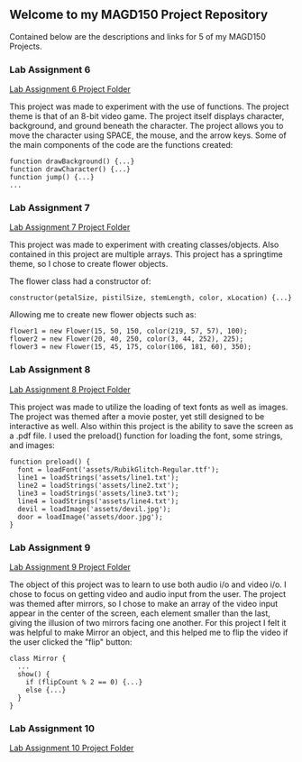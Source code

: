## Welcome to my MAGD150 Project Repository

Contained below are the descriptions and links for 5 of my MAGD150 Projects.

### Lab Assignment 6

[Lab Assignment 6 Project Folder](https://github.com/UnstableDiamond/MAGD150-Projects/tree/gh-pages/s22magd150lab06_Cobb)

This project was made to experiment with the use of functions. The project theme is that of an 8-bit video game. The project itself displays character, background, and ground beneath the character. The project allows you to move the character using SPACE, the mouse, and the arrow keys. Some of the main components of the code are the functions created:
```
function drawBackground() {...}
function drawCharacter() {...}
function jump() {...}
...
```

### Lab Assignment 7

[Lab Assignment 7 Project Folder](https://github.com/UnstableDiamond/MAGD150-Projects/tree/gh-pages/s22magd150lab07_Cobb)

This project was made to experiment with creating classes/objects. Also contained in this project are multiple arrays. This project has a springtime theme, so I chose to create flower objects. 

The flower class had a constructor of:
```
constructor(petalSize, pistilSize, stemLength, color, xLocation) {...}
```
Allowing me to create new flower objects such as:
```
flower1 = new Flower(15, 50, 150, color(219, 57, 57), 100);
flower2 = new Flower(20, 40, 250, color(3, 44, 252), 225);
flower3 = new Flower(15, 45, 175, color(106, 181, 60), 350);
```

### Lab Assignment 8

[Lab Assignment 8 Project Folder](https://github.com/UnstableDiamond/MAGD150-Projects/tree/gh-pages/s22magd150lab08_Cobb)

This project was made to utilize the loading of text fonts as well as images. The project was themed after a movie poster, yet still designed to be interactive as well. Also within this project is the ability to save the screen as a .pdf file. 
I used the preload() function for loading the font, some strings, and images:
```
function preload() {
  font = loadFont('assets/RubikGlitch-Regular.ttf');
  line1 = loadStrings('assets/line1.txt');
  line2 = loadStrings('assets/line2.txt');
  line3 = loadStrings('assets/line3.txt');
  line4 = loadStrings('assets/line4.txt');
  devil = loadImage('assets/devil.jpg');
  door = loadImage('assets/door.jpg');
}
```

### Lab Assignment 9

[Lab Assignment 9 Project Folder](https://github.com/UnstableDiamond/MAGD150-Projects/tree/gh-pages/s22magd150lab09_Cobb)

The object of this project was to learn to use both audio i/o and video i/o. I chose to focus on getting video and audio input from the user. The project was themed after mirrors, so I chose to make an array of the video input appear in the center of the screen, each element smaller than the last, giving the illusion of two mirrors facing one another.
For this project I felt it was helpful to make Mirror an object, and this helped me to flip the video if the user clicked the "flip" button:
```
class Mirror {
  ...
  show() {
    if (flipCount % 2 == 0) {...}
    else {...}
  }
}
```

### Lab Assignment 10

[Lab Assignment 10 Project Folder](https://github.com/UnstableDiamond/MAGD150-Projects/tree/gh-pages/s22magd150lab10_Cobb)



